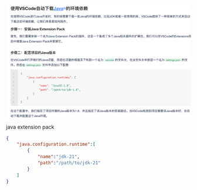 ![alt text](assets/image.png)

java extension pack

```json
{
    "java.configuration.runtime":[
        {
            "name":"jdk-21",
            "path":"/path/to/jdk-21"
        }
    ]
}
